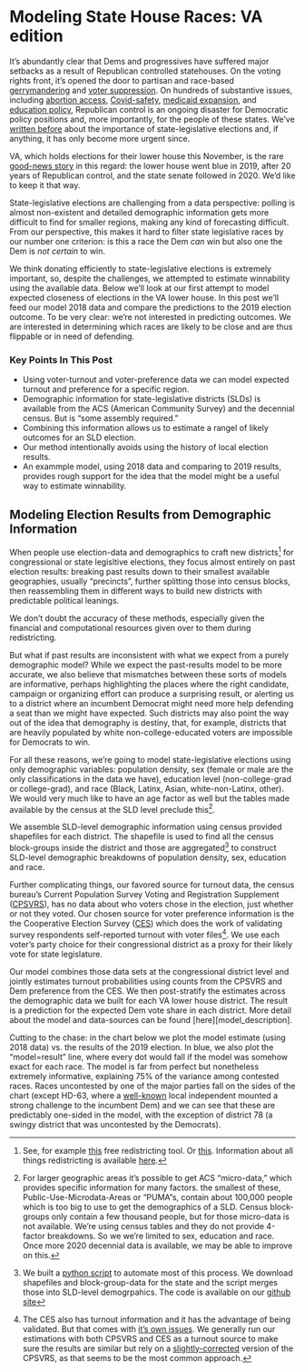 # Modeling State House Races: VA edition

It’s abundantly clear that Dems and progressives have suffered major setbacks as
a result of Republican controlled
statehouses. On the voting rights front, it’s opened the door to partisan and race-based
[gerrymandering](https://www.washingtonpost.com/news/wonk/wp/2015/03/01/this-is-the-best-explanation-of-gerrymandering-you-will-ever-see/)
and
[voter suppression](https://www.aclu.org/issues/voting-rights/fighting-voter-suppression).
On hundreds of substantive issues, including
[abortion access](https://www.washingtonpost.com/politics/2021/09/01/texas-abortion-law-faq/),
[Covid-safety](https://apnews.com/article/health-government-and-politics-coronavirus-pandemic-michigan-laws-eeb73e92d5af8b46f6a1e70d8a5cbe81),
[medicaid expansion](https://apnews.com/article/wisconsin-medicaid-business-health-government-and-politics-1ab60e341674584c3059511d35ec7c21),
and [education policy](https://thehill.com/changing-america/respect/equality/558927-texas-passes-law-banning-critical-race-theory-in-schools),
Republican control is an ongoing disaster for Democratic policy positions and, more
importantly, for the people of these states. We’ve
[written before](https://blueripplepolitics.org/blog/state-races-2019)
about the importance of state-legislative
elections and, if anything, it has only become more urgent since.

VA, which holds elections for their lower house this November,
is the rare
[good-news story](https://slate.com/news-and-politics/2019/11/democrats-win-virginia-legislature.html)
in this regard:
the lower house went blue in 2019, after 20 years of Republican control,
and the state senate followed in 2020. We’d like to keep it that way.

State-legislative elections are challenging from a data
perspective: polling is almost non-existent
and detailed demographic information gets more difficult to find for smaller regions,
making any kind of forecasting difficult.
From our perspective, this makes it hard to filter
state legislative races by our number one criterion: is this a race
the Dem *can* win but also one the Dem is *not certain* to win.

We think donating efficiently to state-legislative elections
is extremely important, so, despite the challenges,
we attempted to estimate winnability using the available data.
Below we’ll look at our
first attempt to model expected closeness of elections in the VA lower house.
In this post we’ll feed our model 2018 data and compare the predictions to
the 2019 election outcome.
To be very clear: we’re not interested in predicting outcomes. We are interested in
determining which races are likely to be close and are thus flippable or in need of defending.

### Key Points In This Post

- Using voter-turnout and voter-preference data we can model expected
turnout and preference for a specific region.
- Demographic information for state-legislative districts (SLDs) is available from the
ACS (American Community Survey) and the decennial census. But is “some assembly required.”
- Combining this information allows us to estimate a rangel of likely outcomes for an SLD election.
- Our method intentionally avoids using the history of local election results.
- An exammple model, using 2018 data and comparing to 2019 results, provides rough support for
the idea that the model might be a useful way to estimate winnability.

## Modeling Election Results from Demographic Information
When people use election-data and demographics to
craft new districts[^redistricting]
for congressional
or state legisltive elections, they focus almost entirely on past election results:
breaking past results down to their smallest available geographies, usually
“precincts”, further splitting those into census blocks, then reassembling
them in different ways to build new districts with predictable political leanings.

[^redistricting]: See, for example
[this](https://districtr.org) free redistricting tool. Or
[this](https://www.districtbuilder.org).  Information about all
things redistricting is available
[here](https://redistricting.lls.edu).

We don’t doubt the accuracy of these methods, especially given the financial and
computational resources given over to them during redistricting.

But what if past results are inconsistent with what we expect from a
purely demographic model?  While we expect the past-results model to
be more accurate, we also believe that mismatches between these sorts
of models are informative, perhaps highlighting the places
where the right candidate, campaign or organizing
effort can produce a surprising result, or alerting us to a district
where an incumbent Democrat might need more help defending a seat than
we might have expected.  Such districts may also point the way out
of the idea that demography is destiny, that, for example, districts
that are heavily populated by white non-college-educated voters are
impossible for Democrats to win.

For all these reasons,  we’re going to model state-legislative elections using only
demographic variables: population density,
sex (female or male are the only classifications in the data we have),
education level (non-college-grad or college-grad),
and race (Black, Latinx, Asian, white-non-Latinx, other).
We would very much like to have an age factor as well but the tables
made available by the census at the SLD level preclude this[^whyNoAge].

We assemble SLD-level demographic information using census provided
shapefiles for each district. The shapefile is used to find
all the census block-groups inside the district and those are
aggregated[^demographicCode] to construct SLD-level demographic
breakdowns of population density, sex, education and race.

Further complicating things, our favored source for turnout data, the census
bureau’s Current Population Survey Voting and Registration Supplement
([CPSVRS](https://www.census.gov/data/datasets/time-series/demo/cps/cps-supp_cps-repwgt/cps-voting.html)),
has no data about who voters chose in the election, just whether or not they
voted.  Our chosen source for voter preference information is the
the Cooperative Election Survey
([CES](https://cces.gov.harvard.edu)) which does the work of validating
survey respondents self-reported turnout with voter files[^whyCPS].  We use
each voter’s party choice for their congressional district as a proxy for
their likely vote for state legislature.

[^whyCPS]: The CES also has turnout information and it
has the advantage of being validated.  But that comes with
[it’s own issues](https://agadjanianpolitics.wordpress.com/2018/02/19/vote-validation-and-possible-underestimates-of-turnout-among-younger-americans/).
We generally run our estimations with both CPSVRS and CES as
a turnout source to make sure the results are similar but rely
on a
[slightly-corrected](https://www.aramhur.com/uploads/6/0/1/8/60187785/2013._poq_coding_cps.pdf)
version of the CPSVRS, as that seems to be the most common approach.

Our model combines those data sets at the congressional district level
and jointly estimates turnout probabilities using counts from the CPSVRS and
Dem preference from the CES. We then post-stratify the estimates across
the demographic data we built for each VA lower house district. The result is
a prediction for the expected Dem vote share in each district. More detail
about the model and data-sources can be found [here][model_description].

Cutting to the chase: in the chart below we plot the model estimate
(using 2018 data) vs. the results of the 2019 election. In blue,
we also plot the “model=result” line,
where every dot would fall if the model was somehow exact for each race.
The model is far from perfect but nonetheless
extremely informative, explaining 75% of the variance among contested races.
Races uncontested by one of the major parties fall on the sides of the chart
(except HD-63, where a
[well-known](https://ballotpedia.org/Larry_Haake)
local independent
mounted a strong challenge to the incumbent Dem)
and we can see that these are predictably one-sided in the model,
with the exception of district
78 (a swingy district that was uncontested by the Democrats).

[^electionModel]: See, for example,
[this description](https://hdsr.mitpress.mit.edu/pub/nw1dzd02/release/1)
of the Economist magazine’s U.S. presidenital election forecast.

[^whyNoAge]: For larger geographic areas
it’s possible to get ACS “micro-data,”
which provides specific information for many factors.
the smallest of these, Public-Use-Microdata-Areas
or “PUMA”s, contain about 100,000 people which is too big
to use to get the demographics of a SLD.
Census block-groups only contain a few thousand people, but for those
micro-data is not available.
We’re using census tables and they
do not provide 4-factor breakdowns.
So we we’re limited to sex, education and
race. Once more 2020 decennial data is available,
we may be able to improve on this.

[^demographicCode]: We built a
[python script](https://github.com/blueripple/GeoData/blob/main/code/aggregateRaw.py)
to automate most
of this process. We download shapefiles and block-group-data for the
state and the script merges those into SLD-level demogrpahics.  The
code is available on our
[github site](https://github.com/blueripple)

[^modelDetails]: We’ve written a much more detailed
description of the model
[here]()
